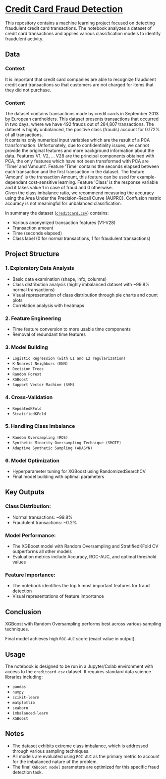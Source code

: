 <h1><a href="https://github.com/arman-hossain-git/ML/blob/main/credit_card_fraud_detection.ipynb">Credit Card Fraud Detection</a></h1>
<p>This repository contains a machine learning project focused on detecting fraudulent credit card transactions. The notebook analyzes a dataset of credit card transactions and applies various classification models to identify fraudulent activity.</p>
<div class="section">
<h2>Data</h2>
 <h3>Context</h3>
  <p>It is important that credit card companies are able to recognize fraudulent credit card transactions so that customers are not charged for items that they did not purchase.</p>
  <h3>Content</h3>
  <p>The dataset contains transactions made by credit cards in September 2013 by European cardholders.
This dataset presents transactions that occurred in two days, where we have 492 frauds out of 284,807 transactions. The dataset is highly unbalanced, the positive class (frauds) account for 0.172% of all transactions.<br>
It contains only numerical input variables which are the result of a PCA transformation. Unfortunately, due to confidentiality issues, we cannot provide the original features and more background information about the data. Features V1, V2, … V28 are the principal components obtained with PCA, the only features which have not been transformed with PCA are 'Time' and 'Amount'. Feature 'Time' contains the seconds elapsed between each transaction and the first transaction in the dataset. The feature 'Amount' is the transaction Amount, this feature can be used for example-dependant cost-sensitive learning. Feature 'Class' is the response variable and it takes value 1 in case of fraud and 0 otherwise.
<br>
Given the class imbalance ratio, we recommend measuring the accuracy using the Area Under the Precision-Recall Curve (AUPRC). Confusion matrix accuracy is not meaningful for unbalanced classification.</p>
<p>In summary the dataset (<code><a href="https://www.kaggle.com/datasets/mlg-ulb/creditcardfraud">creditcard.csv</a></code>) contains:</p>
<ul>
<li>Various anonymized transaction features (V1-V28)</li>
<li>Transaction amount</li>
<li>Time (seconds elapsed)</li>
<li>Class label (0 for normal transactions, 1 for fraudulent transactions)</li>
</ul>
</div>
<div class="section">
<h2>Project Structure</h2>
<h3>1. Exploratory Data Analysis</h3>
<ul>
<li>Basic data examination (shape, info, columns)</li>
<li>Class distribution analysis (highly imbalanced dataset with ~99.8% normal transactions)</li>
<li>Visual representation of class distribution through pie charts and count plots</li>
<li>Correlation analysis with heatmaps</li>
</ul>
<h3>2. Feature Engineering</h3>
<ul>
<li>Time feature conversion to more usable time components</li>
<li>Removal of redundant time features</li>
</ul>
<h3>3. Model Building</h3>
<ul>
<li><code>Logistic Regression (with L1 and L2 regularization)</code></li>
<li><code>K-Nearest Neighbors (KNN)</code></li>
<li><code>Decision Trees</code></li>
<li><code>Random Forest</code></li>
<li><code>XGBoost</code></li>
<li><code>Support Vector Machine (SVM)</code></li>
</ul>
<h3>4. Cross-Validation</h3>
<ul>
<li><code>RepeatedKFold</code></li>
<li><code>StratifiedKFold</code></li>
</ul>
<h3>5. Handling Class Imbalance</h3>
<ul>
<li><code>Random Oversampling (ROS)</code></li>
<li><code>Synthetic Minority Oversampling Technique (SMOTE)</code></li>
<li><code>Adaptive Synthetic Sampling (ADASYN)</code></li>
</ul>
<h3>6. Model Optimization</h3>
<ul>
<li>Hyperparameter tuning for XGBoost using RandomizedSearchCV</li>
<li>Final model building with optimal parameters</li>
</ul>
</div>
<div class="section">
<h2>Key Outputs</h2>
<h3>Class Distribution:</h3>
<ul>
<li>Normal transactions: ~99.8%</li>
<li>Fraudulent transactions: ~0.2%</li>
</ul>
<h3>Model Performance:</h3>
<ul>
<li>The XGBoost model with Random Oversampling and StratifiedKFold CV outperforms all other models</li>
<li>Evaluation metrics include Accuracy, ROC-AUC, and optimal threshold values</li>
</ul>
<h3>Feature Importance:</h3>
<ul>
<li>The notebook identifies the top 5 most important features for fraud detection</li>
<li>Visual representations of feature importance</li>
</ul>
</div>
<div class="section">
<h2>Conclusion</h2>
<p>XGBoost with Random Oversampling performs best across various sampling techniques.</p>
<p>Final model achieves high <code>ROC-AUC</code> score (exact value in output).</p>
</div>
<div class="section">
<h2>Usage</h2>
<p>The notebook is designed to be run in a Jupyter/Colab environment with access to the <code>creditcard.csv</code> dataset. It requires standard data science libraries including:</p>
<ul>
<li><code>pandas</code></li>
<li><code>numpy</code></li>
<li><code>scikit-learn</code></li>
<li><code>matplotlib</code></li>
<li><code>seaborn</code></li>
<li><code>imbalanced-learn</code></li>
<li><code>XGBoost</code></li>
</ul>
</div>
<div class="section">
<h2>Notes</h2>
<ul>
<li>The dataset exhibits extreme class imbalance, which is addressed through various sampling techniques.</li>
<li>All models are evaluated using <code>ROC-AUC</code> as the primary metric to account for the imbalanced nature of the problem.</li>
<li>The final <code>XGBoost model</code> parameters are optimized for this specific fraud detection task.</li>
</ul>
</div>
